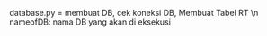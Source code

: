 database.py = membuat DB, cek koneksi DB, Membuat Tabel RT \n
  nameofDB: nama DB yang akan di eksekusi
